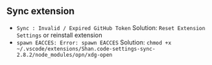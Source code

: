 ## Sync extension
- `Sync : Invalid / Expired GitHub Token`
Solution: `Reset Extension Settings` or reinstall extension
- `spawn EACCES: Error: spawn EACCES`
Solution: `chmod +x ~/.vscode/extensions/Shan.code-settings-sync-2.8.2/node_modules/opn/xdg-open`
